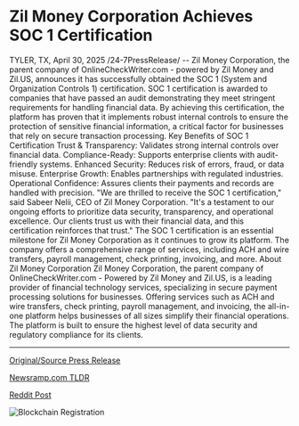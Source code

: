 # Zil Money Corporation Achieves SOC 1 Certification

TYLER, TX, April 30, 2025 /24-7PressRelease/ -- Zil Money Corporation, the parent company of OnlineCheckWriter.com - powered by Zil Money and Zil.US, announces it has successfully obtained the SOC 1 (System and Organization Controls 1) certification. SOC 1 certification is awarded to companies that have passed an audit demonstrating they meet stringent requirements for handling financial data. By achieving this certification, the platform has proven that it implements robust internal controls to ensure the protection of sensitive financial information, a critical factor for businesses that rely on secure transaction processing.   Key Benefits of SOC 1 Certification Trust & Transparency: Validates strong internal controls over financial data. Compliance-Ready: Supports enterprise clients with audit-friendly systems. Enhanced Security: Reduces risk of errors, fraud, or data misuse. Enterprise Growth: Enables partnerships with regulated industries. Operational Confidence: Assures clients their payments and records are handled with precision.   "We are thrilled to receive the SOC 1 certification," said Sabeer Nelii, CEO of Zil Money Corporation. "It's a testament to our ongoing efforts to prioritize data security, transparency, and operational excellence. Our clients trust us with their financial data, and this certification reinforces that trust."   The SOC 1 certification is an essential milestone for Zil Money Corporation as it continues to grow its platform. The company offers a comprehensive range of services, including ACH and wire transfers, payroll management, check printing, invoicing, and more.  About Zil Money Corporation  Zil Money Corporation, the parent company of OnlineCheckWriter.com - Powered by Zil Money and Zil.US, is a leading provider of financial technology services, specializing in secure payment processing solutions for businesses. Offering services such as ACH and wire transfers, check printing, payroll management, and invoicing, the all-in-one platform helps businesses of all sizes simplify their financial operations. The platform is built to ensure the highest level of data security and regulatory compliance for its clients. 

---

[Original/Source Press Release](https://www.24-7pressrelease.com/press-release/522313/zil-money-corporation-achieves-soc-1-certification)
                    

[Newsramp.com TLDR](https://newsramp.com/curated-news/zil-money-corporation-obtains-soc-1-certification-enhancing-financial-data-security/ff277065b4515d9c82bff5b9267ce350) 

 



[Reddit Post](https://www.reddit.com/r/Business_NewsRamp/comments/1kbas2h/zil_money_corporation_obtains_soc_1_certification/) 



![Blockchain Registration](https://cdn.newsramp.app/24-7PressRelease/qrcode/254/30/plumIXJP.webp)